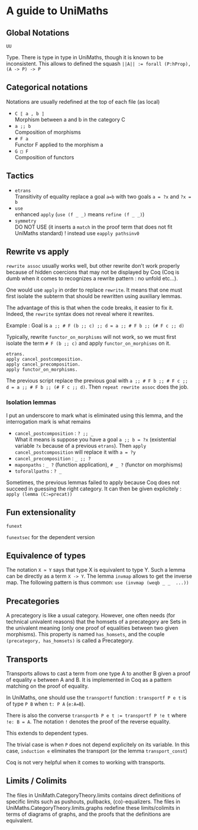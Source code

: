 # A guide to UniMaths

## Global Notations
`UU`

  Type.
  There is type in type in UniMaths, though it is known to be inconsistent.
  This allows to defined the squash `||A|| := forall (P:hProp), (A -> P) -> P` 

## Categorical notations

Notations are usually redefined at the top of each file (as local)

* `C ⟦ a , b ⟧`  
  Morphism between a and b in the category C
* `a ;; b`  
  Composition of morphisms
* `# F a`  
  Functor F applied to the morphism a
* `G □ F`  
  Composition of functors
  
## Tactics

* `etrans`  
  Transitivity of equality
  replace a goal `a=b` with two goals `a = ?x` and `?x = b`
* `use`  
  enhanced `apply` (`use (f _ _)` means `refine (f _ _)`)
* `symmetry`  
  DO NOT USE (it inserts a `match` in the proof term that does not fit UniMaths standard) ! instead use `eapply pathsinv0`

## Rewrite vs apply
`rewrite assoc` usually works well, but other rewrite don't work properly because of hidden coercions that may not be displayed by Coq (Coq is dumb when it comes to recognizes a rewrite pattern : no unfold etc...).

One would use `apply` in order to replace `rewrite`. It means that one must first isolate the subterm that should be rewritten using auxiliary lemmas.

The advantage of this is that when the code breaks, it easier to fix it. Indeed, the `rewrite` syntax does not reveal where it rewrites.

Example : 
Goal is `a ;; # F (b ;; c) ;; d = a ;; # F b ;; (# F c ;; d)`

Typically, rewrite `functor_on_morphisms` will not work, so we must first isolate the term
`# F (b ;; c)` and apply `functor_on_morphisms` on it.

```Coq
etrans.
apply cancel_postcomposition.
apply cancel_precomposition.
apply functor_on_morphisms.
```
The previous script replace the previous goal with `a ;; # F b ;; # F c ;; d = a ;; # F b ;; (# F c ;; d)`. Then `repeat rewrite assoc` does the job.

### Isolation lemmas

I put an underscore to mark what is eliminated using this lemma, and the interrogation mark is what remains

* `cancel_postcomposition` : `? ;; _`  
   What it means is suppose you have a goal `a ;; b = ?x` (existential variable `?x` because of a previous `etrans`). Then
   `apply cancel_postcomposition` will replace it with `a = ?y`
* `cancel_precomposition` : `_ ;; ?`
* `maponpaths` : `_ ?` (function application), `# _ ?` (functor on morphisms)
* `toforallpaths` : `? _` 

Sometimes, the previous lemmas failed to apply because Coq does not succeed in guessing the right category. It can then be given explicitely : `apply (lemma (C:=precat))`


## Fun extensionality
`funext`

`funextsec` for the dependent version

## Equivalence of types
The notation `X ≃ Y` says that type X is equivalent to type Y.
Such a lemma can be directly as a term `X -> Y`. The lemma `invmap` allows to get the inverse map.
The following pattern is thus common: `use (invmap (weqb _ _  ...))`

## Precategories
A precategory is like a usual category. However, one often needs (for technical univalent reasons) that the homsets of a precategory are Sets in the univalent meaning (only one proof of equalities between two given morphisms). This property is named `has_homsets`, and the couple `(precategory, has_homsets)` is called a Precategory.

## Transports
Transports allows to cast a term from one type A to another B given a proof of equality `e` between A and B. It is implemented in Coq as a pattern matching on the proof of equality.

In UniMaths, one should use the `transportf` function : `transportf P e t` is of type `P B` when `t: P A` (`e:A=B`).

There is also the converse `transportb P e t := transportf P !e t` where `!e: B = A`.
The notation `!` denotes the proof of the reverse equality.

This extends to dependent types.

The trivial case is when `P` does not depend explicitely on its variable. In this case, `induction e` eliminates the transport (or the lemma `transport_const`)

Coq is not very helpful when it comes to working with transports.

## Limits / Colimits

The files in UniMath.CategoryTheory.limits contains direct definitions of specific limits such as pushouts, pullbacks, (co)-equalizers.
The files in UniMaths.CategoryTheory.limits.graphs redefine these limits/colimits in terms of diagrams of graphs, and the proofs that the definitions are equivalent.
